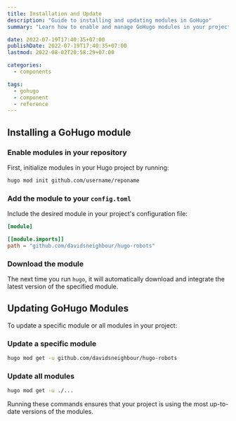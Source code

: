 ```yaml
---
title: Installation and Update
description: "Guide to installing and updating modules in GoHugo"
summary: "Learn how to enable and manage GoHugo modules in your project."

date: 2022-07-19T17:40:35+07:00
publishDate: 2022-07-19T17:40:35+07:00
lastmod: 2022-08-02T20:58:29+07:00

categories:
  - components

tags:
  - gohugo
  - component
  - reference
---
```


## Installing a GoHugo module

### Enable modules in your repository

First, initialize modules in your Hugo project by running:

```bash
hugo mod init github.com/username/reponame
```

### Add the module to your `config.toml`

Include the desired module in your project's configuration file:

```toml
[module]

[[module.imports]]
path = "github.com/davidsneighbour/hugo-robots"
```

### Download the module

The next time you run `hugo`, it will automatically download and integrate the latest version of the specified module.

## Updating GoHugo Modules

To update a specific module or all modules in your project:

### Update a specific module

```bash
hugo mod get -u github.com/davidsneighbour/hugo-robots
```

### Update all modules

```bash
hugo mod get -u ./...
```

Running these commands ensures that your project is using the most up-to-date versions of the modules.
